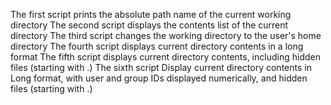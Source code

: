 The first script prints the absolute path name of the current working directory
The second script displays the contents list of the current directory
The third script changes the working directory to the user's home directory
The fourth script displays current directory contents in a long format
The fifth script displays current directory contents, including hidden files (starting with .)
The sixth script Display current directory contents in Long format, with user and group IDs displayed numerically, and hidden files (starting with .)
